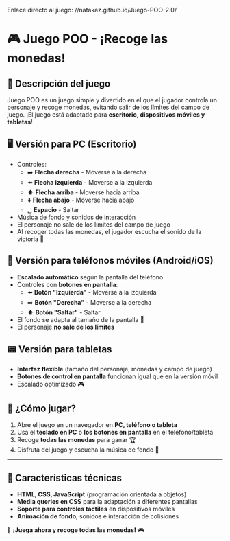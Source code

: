 Enlace directo al juego: //natakaz.github.io/Juego-POO-2.0/

# 🎮 Juego POO - ¡Recoge las monedas!

## 📌 Descripción del juego
Juego POO es un juego simple y divertido en el que el jugador controla un personaje y recoge monedas, evitando salir de los límites del campo de juego. ¡El juego está adaptado para **escritorio, dispositivos móviles y tabletas**!

## 🖥 Versión para PC (Escritorio)
- Controles:
  - ➡️ **Flecha derecha** - Moverse a la derecha
  - ⬅️ **Flecha izquierda** - Moverse a la izquierda
  - ⬆️ **Flecha arriba** - Moverse hacia arriba
  - ⬇️ **Flecha abajo** - Moverse hacia abajo
  - ␣ **Espacio** - Saltar
- Música de fondo y sonidos de interacción
- El personaje no sale de los límites del campo de juego
- Al recoger todas las monedas, el jugador escucha el sonido de la victoria 🎉

## 📱 Versión para teléfonos móviles (Android/iOS)
- **Escalado automático** según la pantalla del teléfono
- Controles con **botones en pantalla**:
  - ⬅️ **Botón "Izquierda"** - Moverse a la izquierda
  - ➡️ **Botón "Derecha"** - Moverse a la derecha
  - ⬆️ **Botón "Saltar"** - Saltar
- El fondo se adapta al tamaño de la pantalla 📲
- El personaje **no sale de los límites**

## 📟 Versión para tabletas
- **Interfaz flexible** (tamaño del personaje, monedas y campo de juego)
- **Botones de control en pantalla** funcionan igual que en la versión móvil
- Escalado optimizado 🎮

## 🚀 ¿Cómo jugar?
1. Abre el juego en un navegador en **PC, teléfono o tableta**
2. Usa el **teclado en PC** o **los botones en pantalla** en el teléfono/tableta
3. Recoge **todas las monedas** para ganar 🏆
4. Disfruta del juego y escucha la música de fondo 🎵

---

## 🔧 Características técnicas
- **HTML, CSS, JavaScript** (programación orientada a objetos)
- **Media queries en CSS** para la adaptación a diferentes pantallas
- **Soporte para controles táctiles** en dispositivos móviles
- **Animación de fondo**, sonidos e interacción de colisiones

🚀 **¡Juega ahora y recoge todas las monedas!** 🎮

